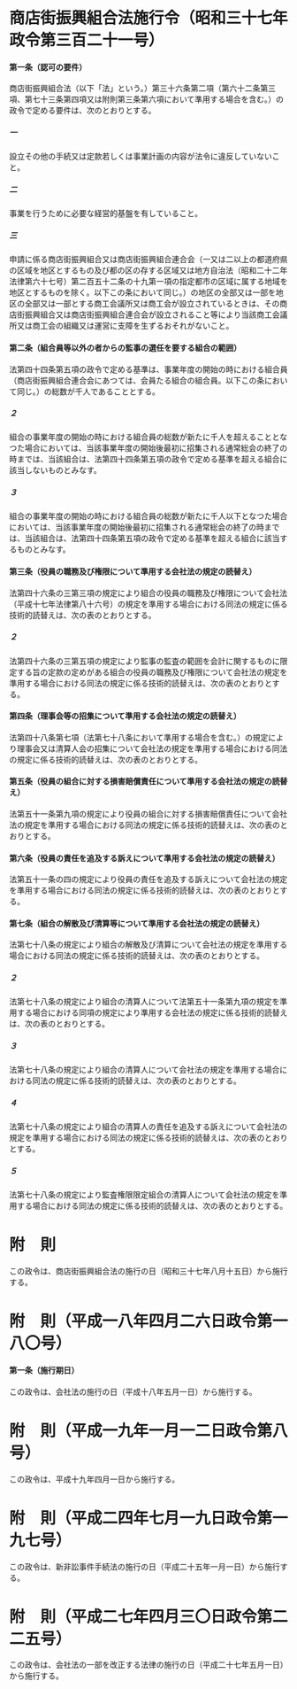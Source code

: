 # 商店街振興組合法施行令（昭和三十七年政令第三百二十一号）
#### 第一条（認可の要件）
商店街振興組合法（以下「法」という。）第三十六条第二項（第六十二条第三項、第七十三条第四項又は附則第三条第六項において準用する場合を含む。）の政令で定める要件は、次のとおりとする。
##### 一
設立その他の手続又は定款若しくは事業計画の内容が法令に違反していないこと。
##### 二
事業を行うために必要な経営的基盤を有していること。
##### 三
申請に係る商店街振興組合又は商店街振興組合連合会（一又は二以上の都道府県の区域を地区とするもの及び都の区の存する区域又は地方自治法（昭和二十二年法律第六十七号）第二百五十二条の十九第一項の指定都市の区域に属する地域を地区とするものを除く。以下この条において同じ。）の地区の全部又は一部を地区の全部又は一部とする商工会議所又は商工会が設立されているときは、その商店街振興組合又は商店街振興組合連合会が設立されること等により当該商工会議所又は商工会の組織又は運営に支障を生ずるおそれがないこと。
#### 第二条（組合員等以外の者からの監事の選任を要する組合の範囲）
法第四十四条第五項の政令で定める基準は、事業年度の開始の時における組合員（商店街振興組合連合会にあつては、会員たる組合の組合員。以下この条において同じ。）の総数が千人であることとする。
##### ２
組合の事業年度の開始の時における組合員の総数が新たに千人を超えることとなつた場合においては、当該事業年度の開始後最初に招集される通常総会の終了の時までは、当該組合は、法第四十四条第五項の政令で定める基準を超える組合に該当しないものとみなす。
##### ３
組合の事業年度の開始の時における組合員の総数が新たに千人以下となつた場合においては、当該事業年度の開始後最初に招集される通常総会の終了の時までは、当該組合は、法第四十四条第五項の政令で定める基準を超える組合に該当するものとみなす。
#### 第三条（役員の職務及び権限について準用する会社法の規定の読替え）
法第四十六条の三第三項の規定により組合の役員の職務及び権限について会社法（平成十七年法律第八十六号）の規定を準用する場合における同法の規定に係る技術的読替えは、次の表のとおりとする。
##### ２
法第四十六条の三第五項の規定により監事の監査の範囲を会計に関するものに限定する旨の定款の定めがある組合の役員の職務及び権限について会社法の規定を準用する場合における同法の規定に係る技術的読替えは、次の表のとおりとする。
#### 第四条（理事会等の招集について準用する会社法の規定の読替え）
法第四十八条第七項（法第七十八条において準用する場合を含む。）の規定により理事会又は清算人会の招集について会社法の規定を準用する場合における同法の規定に係る技術的読替えは、次の表のとおりとする。
#### 第五条（役員の組合に対する損害賠償責任について準用する会社法の規定の読替え）
法第五十一条第九項の規定により役員の組合に対する損害賠償責任について会社法の規定を準用する場合における同法の規定に係る技術的読替えは、次の表のとおりとする。
#### 第六条（役員の責任を追及する訴えについて準用する会社法の規定の読替え）
法第五十一条の四の規定により役員の責任を追及する訴えについて会社法の規定を準用する場合における同法の規定に係る技術的読替えは、次の表のとおりとする。
#### 第七条（組合の解散及び清算等について準用する会社法の規定の読替え）
法第七十八条の規定により組合の解散及び清算について会社法の規定を準用する場合における同法の規定に係る技術的読替えは、次の表のとおりとする。
##### ２
法第七十八条の規定により組合の清算人について法第五十一条第九項の規定を準用する場合における同項の規定により準用する会社法の規定に係る技術的読替えは、次の表のとおりとする。
##### ３
法第七十八条の規定により組合の清算人について会社法の規定を準用する場合における同法の規定に係る技術的読替えは、次の表のとおりとする。
##### ４
法第七十八条の規定により組合の清算人の責任を追及する訴えについて会社法の規定を準用する場合における同法の規定に係る技術的読替えは、次の表のとおりとする。
##### ５
法第七十八条の規定により監査権限限定組合の清算人について会社法の規定を準用する場合における同法の規定に係る技術的読替えは、次の表のとおりとする。
# 附　則
この政令は、商店街振興組合法の施行の日（昭和三十七年八月十五日）から施行する。
# 附　則（平成一八年四月二六日政令第一八〇号）
#### 第一条（施行期日）
この政令は、会社法の施行の日（平成十八年五月一日）から施行する。
# 附　則（平成一九年一月一二日政令第八号）
この政令は、平成十九年四月一日から施行する。
# 附　則（平成二四年七月一九日政令第一九七号）
この政令は、新非訟事件手続法の施行の日（平成二十五年一月一日）から施行する。
# 附　則（平成二七年四月三〇日政令第二二五号）
この政令は、会社法の一部を改正する法律の施行の日（平成二十七年五月一日）から施行する。
